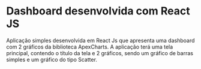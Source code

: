 # Dashboard desenvolvida com React JS

Aplicação simples desenvolvida em React Js que apresenta uma dashboard com 2 gráficos da biblioteca ApexCharts. A aplicação terá uma tela principal, contendo o título da tela e 2 gráficos, sendo um gráfico de barras simples e um gráfico do tipo Scatter.
